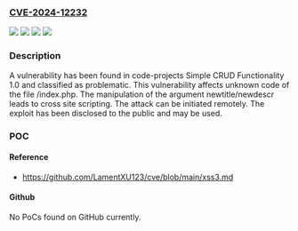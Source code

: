 ### [CVE-2024-12232](https://cve.mitre.org/cgi-bin/cvename.cgi?name=CVE-2024-12232)
![](https://img.shields.io/static/v1?label=Product&message=Simple%20CRUD%20Functionality&color=blue)
![](https://img.shields.io/static/v1?label=Version&message=%3D%201.0%20&color=brighgreen)
![](https://img.shields.io/static/v1?label=Vulnerability&message=Code%20Injection&color=brighgreen)
![](https://img.shields.io/static/v1?label=Vulnerability&message=Cross%20Site%20Scripting&color=brighgreen)

### Description

A vulnerability has been found in code-projects Simple CRUD Functionality 1.0 and classified as problematic. This vulnerability affects unknown code of the file /index.php. The manipulation of the argument newtitle/newdescr leads to cross site scripting. The attack can be initiated remotely. The exploit has been disclosed to the public and may be used.

### POC

#### Reference
- https://github.com/LamentXU123/cve/blob/main/xss3.md

#### Github
No PoCs found on GitHub currently.

